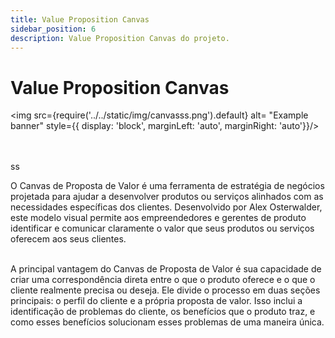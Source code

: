 ```yaml
---
title: Value Proposition Canvas
sidebar_position: 6
description: Value Proposition Canvas do projeto.
---
```


# Value Proposition Canvas

<img src={require('../../static/img/canvasss.png').default} alt= "Example banner" style={{ display: 'block', marginLeft: 'auto', marginRight: 'auto'}}/>

<br />
<br /> ss

O Canvas de Proposta de Valor é uma ferramenta de estratégia de negócios projetada para ajudar a desenvolver produtos ou serviços alinhados com as necessidades específicas dos clientes. Desenvolvido por Alex Osterwalder, este modelo visual permite aos empreendedores e gerentes de produto identificar e comunicar claramente o valor que seus produtos ou serviços oferecem aos seus clientes.

<br />
A principal vantagem do Canvas de Proposta de Valor é sua capacidade de criar uma correspondência direta entre o que o produto oferece e o que o cliente realmente precisa ou deseja. Ele divide o processo em duas seções principais: o perfil do cliente e a própria proposta de valor. Isso inclui a identificação de problemas do cliente, os benefícios que o produto traz, e como esses benefícios solucionam esses problemas de uma maneira única.


